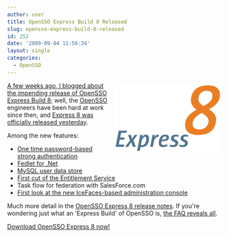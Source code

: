 ```yaml
---
author: user
title: OpenSSO Express Build 8 Released
slug: opensso-express-build-8-released
id: 252
date: '2009-09-04 11:56:34'
layout: single
categories:
  - OpenSSO
---
```


<span style="margin: 5px; float: right;">[![](images/express8.png)](https://opensso.dev.java.net/public/use/index.html)</span>

[A few weeks ago, I blogged about the impending release of OpenSSO Express Build 8](opensso-express-build-8-and-opends-se-2-0); well, the [OpenSSO](http://opensso.org/) engineers have been hard at work since then, and [Express 8 was officially released yesterday](https://opensso.dev.java.net/servlets/ReadMsg?list=announce&msgNo=9).

Among the new features:

*   [One time password-based strong authentication](http://blogs.sun.com/raskin/entry/roadmap_preview_1x_password_w)
*   [Fedlet for .Net](http://blogs.sun.com/raskin/entry/opensso_enterprise_fedlet_for_net)
*   [MySQL user data store](http://wikis.sun.com/display/OpenSSO/Using+MySQL+as+the+User+Data+Store+in+OpenSSO+Express+8)
*   [First cut of the Entitlement Service](http://blogs.sun.com/docteger/entry/opensso_entitlements_service_overview)
*   Task flow for federation with SalesForce.com
*   [First look at the new IceFaces-based administration console](http://blogs.sun.com/docteger/entry/opensso_beta_administration_console)

Much more detail in the [OpenSSO Express 8 release notes](http://wikis.sun.com/display/OpenSSO/OpenSSO+Express+8+Release+Notes). If you're wondering just what an 'Express Build' of OpenSSO is, [the FAQ reveals all](http://wikis.sun.com/display/OpenSSO/Sun+OpenSSO+Express).

[Download OpenSSO Express 8 now!](https://opensso.dev.java.net/public/use/index.html)